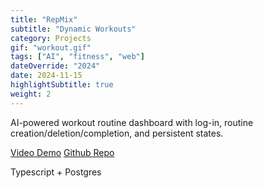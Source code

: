 ```yaml
---
title: "RepMix"
subtitle: "Dynamic Workouts"
category: Projects
gif: "workout.gif"
tags: ["AI", "fitness", "web"]
dateOverride: "2024"
date: 2024-11-15
highlightSubtitle: true
weight: 2
---
```


AI-powered workout routine dashboard with log-in, routine creation/deletion/completion, and persistent states. 

[Video Demo](https://www.youtube.com/watch?v=Kaa6M42kSP0) 
[Github Repo](https://github.com/lehzhu/fitnessplan/tree/main)

Typescript + Postgres 
